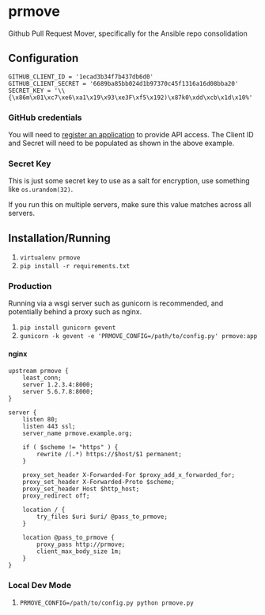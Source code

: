 # prmove

Github Pull Request Mover, specifically for the Ansible repo consolidation

## Configuration

```
GITHUB_CLIENT_ID = '1ecad3b34f7b437db6d0'
GITHUB_CLIENT_SECRET = '6689ba85bb024d1b97370c45f1316a16d08bba20'
SECRET_KEY = '\\{\x86m\x01\xc7\xe6\xa1\x19\x93\xe3F\xf5\x192)\x87k0\xdd\xcb\x1d\x10%'
```

### GitHub credentials

You will need to [register an application](https://github.com/settings/applications/new)
to provide API access.  The Client ID and Secret will need to be populated as
shown in the above example.

### Secret Key

This is just some secret key to use as a salt for encryption, use something like `os.urandom(32)`.

If you run this on multiple servers, make sure this value matches across all servers.

## Installation/Running

1. `virtualenv prmove`
1. `pip install -r requirements.txt`

### Production

Running via a wsgi server such as gunicorn is recommended, and potentially behind a proxy such as nginx.

1. `pip install gunicorn gevent`
1. `gunicorn -k gevent -e 'PRMOVE_CONFIG=/path/to/config.py' prmove:app`

#### nginx

```
upstream prmove {
    least_conn;
    server 1.2.3.4:8000;
    server 5.6.7.8:8000;
}

server {
    listen 80;
    listen 443 ssl;
    server_name prmove.example.org;

    if ( $scheme != "https" ) {
        rewrite /(.*) https://$host/$1 permanent;
    }

    proxy_set_header X-Forwarded-For $proxy_add_x_forwarded_for;
    proxy_set_header X-Forwarded-Proto $scheme;
    proxy_set_header Host $http_host;
    proxy_redirect off;

    location / {
        try_files $uri $uri/ @pass_to_prmove;
    }

    location @pass_to_prmove {
        proxy_pass http://prmove;
        client_max_body_size 1m;
    }
}
```

### Local Dev Mode

1. `PRMOVE_CONFIG=/path/to/config.py python prmove.py`
